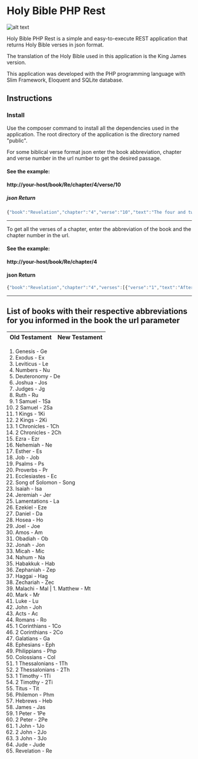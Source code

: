 # Holy Bible PHP Rest

![alt text](http://www.wowfreestuff.co.uk/wp-content/uploads/2017/06/free-holy-bible.jpg "Holy Bible")

Holy Bible PHP Rest is a simple and easy-to-execute REST application that returns Holy Bible verses in json format.

The translation of the Holy Bible used in this application is the King James version.

This application was developed with the PHP programming language with Slim Framework, Eloquent and SQLite database.

## Instructions

### Install

Use the composer command to install all the dependencies used in the application. The root directory of the application is the directory named "public".

For some biblical verse format json enter the book abbreviation, chapter and verse number in the url number to get the desired passage.

#### See the example:

**http://your-host/book/Re/chapter/4/verse/10**

##### json Return
```javascript
{"book":"Revelation","chapter":"4","verse":"10","text":"The four and twenty elders fall down before him that sat on the throne, and worship him that liveth for ever and ever, and cast their crowns before the throne, saying,"}
```
---

To get all the verses of a chapter, enter the abbreviation of the book and the chapter number in the url.

#### See the example:

**http://your-host/book/Re/chapter/4**

#### json Return
```javascript
{"book":"Revelation","chapter":"4","verses":[{"verse":"1","text":"After this I looked, and, behold, a door [was] opened in heaven: and the first voice which I heard [was] as it were of a trumpet talking with me; which said, Come up hither, and I will shew thee things which must be hereafter."},{"verse":"2","text":"And immediately I was in the spirit: and, behold, a throne was set in heaven, and [one] sat on the throne."},{"verse":"3","text":"And he that sat was to look upon like a jasper and a sardine stone: and [there was] a rainbow round about the throne, in sight like unto an emerald."},{"verse":"4","text":"And round about the throne [were] four and twenty seats: and upon the seats I saw four and twenty elders sitting, clothed in white raiment; and they had on their heads crowns of gold."},{"verse":"5","text":"And out of the throne proceeded lightnings and thunderings and voices: and [there were] seven lamps of fire burning before the throne, which are the seven Spirits of God."},{"verse":"6","text":"And before the throne [there was] a sea of glass like unto crystal: and in the midst of the throne, and round about the throne, [were] four beasts full of eyes before and behind."},{"verse":"7","text":"And the first beast [was] like a lion, and the second beast like a calf, and the third beast had a face as a man, and the fourth beast [was] like a flying eagle."},{"verse":"8","text":"And the four beasts had each of them six wings about [him]; and [they were] full of eyes within: and they rest not day and night, saying, Holy, holy, holy, Lord God Almighty, which was, and is, and is to come."},{"verse":"9","text":"And when those beasts give glory and honour and thanks to him that sat on the throne, who liveth for ever and ever,"},{"verse":"10","text":"The four and twenty elders fall down before him that sat on the throne, and worship him that liveth for ever and ever, and cast their crowns before the throne, saying,"},{"verse":"11","text":"Thou art worthy, O Lord, to receive glory and honour and power: for thou hast created all things, and for thy pleasure they are and were created."}]}
```
---
## List of books with their respective abbreviations for you informed in the book the url parameter

Old Testament | New Testament
--- | ---
1. Genesis - Ge
2. Exodus - Ex
3. Leviticus - Le
4. Numbers - Nu
5. Deuteronomy - De
6. Joshua - Jos
7. Judges - Jg
8. Ruth - Ru
9. 1 Samuel - 1Sa
10. 2 Samuel - 2Sa
11. 1 Kings - 1Ki
12. 2 Kings - 2Ki
13. 1 Chronicles - 1Ch
14. 2 Chronicles - 2Ch
15. Ezra - Ezr
16. Nehemiah - Ne
17. Esther - Es
18. Job - Job
19. Psalms - Ps
20. Proverbs - Pr
21. Ecclesiastes - Ec
22. Song of Solomon - Song
23. Isaiah - Isa
24. Jeremiah - Jer
25. Lamentations - La
26. Ezekiel - Eze
27. Daniel - Da
28. Hosea - Ho
29. Joel - Joe
30. Amos - Am
31. Obadiah - Ob
32. Jonah - Jon
33. Micah - Mic
34. Nahum - Na
35. Habakkuk - Hab
36. Zephaniah - Zep
37. Haggai - Hag
38. Zechariah - Zec
39. Malachi - Mal | 1. Matthew - Mt
2. Mark - Mr
3. Luke - Lu
4. John - Joh
5. Acts - Ac
6. Romans - Ro
7. 1 Corinthians - 1Co
8. 2 Corinthians - 2Co
9. Galatians - Ga
10. Ephesians - Eph
11. Philippians - Php
12. Colossians - Col
13. 1 Thessalonians - 1Th
14. 2 Thessalonians - 2Th
15. 1 Timothy - 1Ti
16. 2 Timothy - 2Ti
17. Titus - Tit
18. Philemon - Phm
19. Hebrews - Heb
20. James - Jas
21. 1 Peter - 1Pe
22. 2 Peter - 2Pe
23. 1 John - 1Jo
24. 2 John - 2Jo
25. 3 John - 3Jo
26. Jude - Jude
27. Revelation - Re
